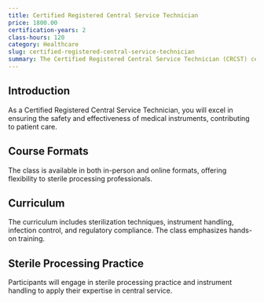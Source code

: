 ```yaml
---
title: Certified Registered Central Service Technician
price: 1800.00
certification-years: 2
class-hours: 120
category: Healthcare
slug: certified-registered-central-service-technician
summary: The Certified Registered Central Service Technician (CRCST) certification is designed for professionals in sterile processing and central service roles. This comprehensive class covers sterilization techniques, instrument handling, and infection control. It equips candidates with the skills needed to ensure the safety and effectiveness of medical instruments.
---
```


## Introduction

As a Certified Registered Central Service Technician, you will excel in ensuring the safety and effectiveness of medical instruments, contributing to patient care.

## Course Formats

The class is available in both in-person and online formats, offering flexibility to sterile processing professionals.

## Curriculum

The curriculum includes sterilization techniques, instrument handling, infection control, and regulatory compliance. The class emphasizes hands-on training.

## Sterile Processing Practice

Participants will engage in sterile processing practice and instrument handling to apply their expertise in central service.

